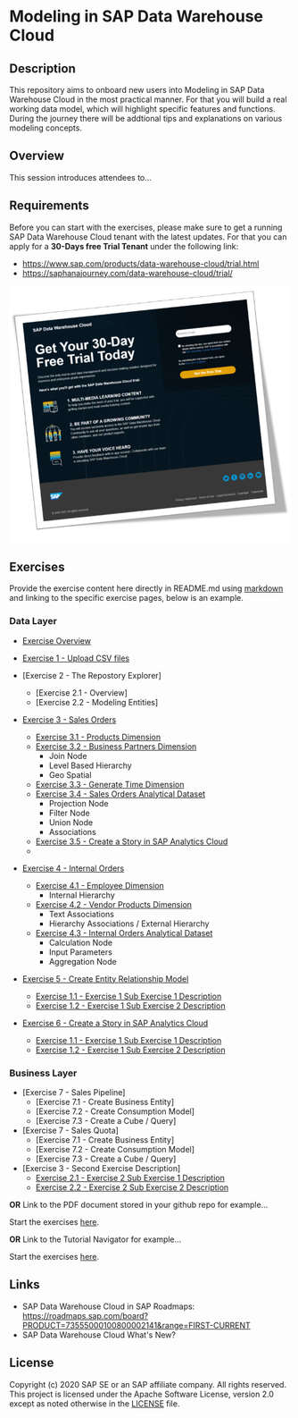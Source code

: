 # Modeling in SAP Data Warehouse Cloud
## Description

This repository aims to onboard new users into Modeling in SAP Data Warehouse Cloud in the most practical manner. For that you will build a real working data model, which will highlight specific features and functions. During the journey there will be addtional tips and explanations on various modeling concepts.

## Overview

This session introduces attendees to...

## Requirements
Before you can start with the exercises, please make sure to get a running SAP Data Warehouse Cloud tenant with the latest updates.
For that you can apply for a **30-Days free Trial Tenant** under the following link:
- https://www.sap.com/products/data-warehouse-cloud/trial.html
- https://saphanajourney.com/data-warehouse-cloud/trial/

[![DWC_Free_Trial](/images/FreeDWCTrial.png)](https://saphanajourney.com/data-warehouse-cloud/trial/)

## Exercises

Provide the exercise content here directly in README.md using [markdown](https://guides.github.com/features/mastering-markdown/) and linking to the specific exercise pages, below is an example.

### Data Layer
- [Exercise Overview](exercises/overview/)

- [Exercise 1 - Upload CSV files](exercises/ex1/)
- [Exercise 2 - The Repostory Explorer]
    - [Exercise 2.1 - Overview]
    - [Exercise 2.2 - Modeling Entities]


 
- [Exercise 3 - Sales Orders](exercises/ex2/)
    - [Exercise 3.1 - Products Dimension](exercises/ex1#exercise-11-sub-exercise-1-description)
    - [Exercise 3.2 - Business Partners Dimension](exercises/ex1#exercise-11-sub-exercise-1-description)
        - Join Node  
        - Level Based Hierarchy 
        - Geo Spatial
    - [Exercise 3.3 - Generate Time Dimension](exercises/ex3#generate-time-dimension)
    - [Exercise 3.4 - Sales Orders Analytical Dataset](exercises/ex1#exercise-11-sub-exercise-1-description)
        - Projection Node
        - Filter Node
        - Union Node
        - Associations
    - [Exercise 3.5 - Create a Story in SAP Analytics Cloud](exercises/ex1#exercise-11-sub-exercise-1-description)
    - 
- [Exercise 4 - Internal Orders](exercises/ex1/)
    - [Exercise 4.1 - Employee Dimension](exercises/ex1#exercise-11-sub-exercise-1-description)
        - Internal Hierarchy  
    - [Exercise 4.2 - Vendor Products Dimension](exercises/ex1#exercise-11-sub-exercise-1-description)
        - Text Associations
        - Hierarchy Associations / External Hierarchy  
    - [Exercise 4.3 - Internal Orders Analytical Dataset](exercises/ex1#exercise-11-sub-exercise-1-description)
        - Calculation Node
        - Input Parameters
        - Aggregation Node
- [Exercise 5 - Create Entity Relationship Model](exercises/ex1/)
    - [Exercise 1.1 - Exercise 1 Sub Exercise 1 Description](exercises/ex1#exercise-11-sub-exercise-1-description)
    - [Exercise 1.2 - Exercise 1 Sub Exercise 2 Description](exercises/ex1#exercise-12-sub-exercise-2-description)
- [Exercise 6 - Create a Story in SAP Analytics Cloud](exercises/ex1/)
    - [Exercise 1.1 - Exercise 1 Sub Exercise 1 Description](exercises/ex1#exercise-11-sub-exercise-1-description)
    - [Exercise 1.2 - Exercise 1 Sub Exercise 2 Description](exercises/ex1#exercise-12-sub-exercise-2-description)



### Business Layer
- [Exercise 7 - Sales Pipeline]
    - [Exercise 7.1 - Create Business Entity]
    - [Exercise 7.2 - Create Consumption Model]
    - [Exercise 7.3 - Create a Cube / Query]
- [Exercise 7 - Sales Quota]
    - [Exercise 7.1 - Create Business Entity]
    - [Exercise 7.2 - Create Consumption Model]
    - [Exercise 7.3 - Create a Cube / Query]
- [Exercise 3 - Second Exercise Description]
    - [Exercise 2.1 - Exercise 2 Sub Exercise 1 Description](exercises/ex2#exercise-21-sub-exercise-1-description)
    - [Exercise 2.2 - Exercise 2 Sub Exercise 2 Description](exercises/ex2#exercise-22-sub-exercise-2-description)


**OR** Link to the PDF document stored in your github repo for example...

Start the exercises [here](exercises/myPDFDoc.pdf).
    
**OR** Link to the Tutorial Navigator for example...

Start the exercises [here](https://developers.sap.com/tutorials/abap-environment-trial-onboarding.html).

## Links
- SAP Data Warehouse Cloud in SAP Roadmaps: https://roadmaps.sap.com/board?PRODUCT=73555000100800002141&range=FIRST-CURRENT
- SAP Data Warehouse Cloud What's New?

## License
Copyright (c) 2020 SAP SE or an SAP affiliate company. All rights reserved. This project is licensed under the Apache Software License, version 2.0 except as noted otherwise in the [LICENSE](LICENSES/Apache-2.0.txt) file.

